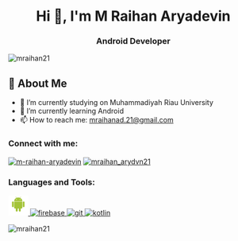 ### <h1 align="center">Hi 👋, I'm M Raihan Aryadevin</h1>
<h3 align="center">Android Developer</h3>

<p align="left"> <img src="https://komarev.com/ghpvc/?username=mraihan21&label=Profile%20views&color=0e75b6&style=flat" alt="mraihan21" /> </p>

## 📝 About Me
- 🔭 I’m currently studying on Muhammadiyah Riau University
- 🌱 I’m currently learning Android
- 📫 How to reach me: mraihanad.21@gmail.com

<h3 align="left">Connect with me:</h3>
<p align="left">
<a href="https://linkedin.com/in/m-raihan-aryadevin" target="blank"><img align="center" src="https://raw.githubusercontent.com/rahuldkjain/github-profile-readme-generator/master/src/images/icons/Social/linked-in-alt.svg" alt="m-raihan-aryadevin" height="30" width="40" /></a>
<a href="https://instagram.com/mraihan_arydvn21" target="blank"><img align="center" src="https://raw.githubusercontent.com/rahuldkjain/github-profile-readme-generator/master/src/images/icons/Social/instagram.svg" alt="mraihan_arydvn21" height="30" width="40" /></a>
</p>

<h3 align="left">Languages and Tools:</h3>
<p align="left"> <a href="https://developer.android.com" target="_blank" rel="noreferrer"> <img src="https://raw.githubusercontent.com/devicons/devicon/master/icons/android/android-original-wordmark.svg" alt="android" width="40" height="40"/> </a> <a href="https://firebase.google.com/" target="_blank" rel="noreferrer"> <img src="https://www.vectorlogo.zone/logos/firebase/firebase-icon.svg" alt="firebase" width="40" height="40"/> </a> <a href="https://git-scm.com/" target="_blank" rel="noreferrer"> <img src="https://www.vectorlogo.zone/logos/git-scm/git-scm-icon.svg" alt="git" width="40" height="40"/> </a> <a href="https://kotlinlang.org" target="_blank" rel="noreferrer"> <img src="https://www.vectorlogo.zone/logos/kotlinlang/kotlinlang-icon.svg" alt="kotlin" width="40" height="40"/> </a> </p>

<p><img align="center" src="https://github-readme-stats.vercel.app/api/top-langs?username=mraihan21&show_icons=true&locale=en&layout=compact" alt="mraihan21" /></p>
